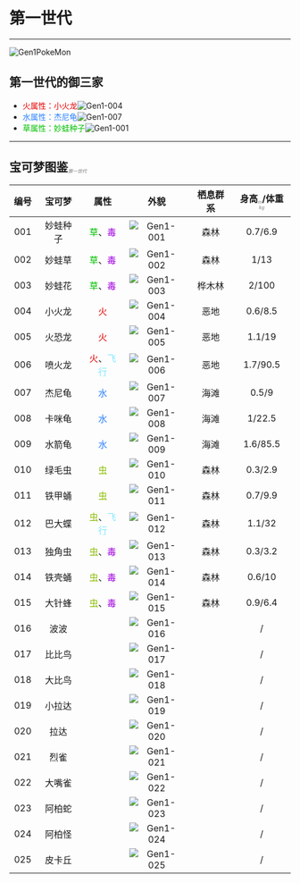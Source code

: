 # 第一世代

---

![Gen1PokeMon](/images/PokeMons/InitialPokeMon/gen1.jpg)

## 第一世代的御三家

* <font color="#E40000">火属性：小火龙</font>![Gen1-004](/images/PokeMons/Gen1/004.gif "小火龙")<br>
* <font color="#2B80FF">水属性：杰尼龟</font>![Gen1-007](/images/PokeMons/Gen1/007.gif "杰尼龟")<br>
* <font color="#00C000">草属性：妙蛙种子</font>![Gen1-001](/images/PokeMons/Gen1/001.gif "妙蛙种子")<br>

---

## 宝可梦图鉴<font size="1" color="#A9A9A9"><sub><i>第一世代</i></sub></font>

|编号|宝可梦|属性|外貌|栖息群系|身高<font size="1" color="#A9A9A9"><sub><i>m</i></sub></font>/体重<font size="1" color="#A9A9A9"><sub><i>kg</i></sub></font>|
|:---:|:---:|:---:|:---:|:---:|:---:|
|001|妙蛙种子|<font color="#00C000">草</font>、<font color="#A000E0">毒</font>|![Gen1-001](/images/PokeMons/Gen1/001.gif "妙蛙种子")|森林|0.7/6.9|
|002|妙蛙草|<font color="#00C000">草</font>、<font color="#A000E0">毒</font>|![Gen1-002](/images/PokeMons/Gen1/002.gif "妙蛙草")|森林|1/13|
|003|妙蛙花|<font color="#00C000">草</font>、<font color="#A000E0">毒</font>|![Gen1-003](/images/PokeMons/Gen1/003.gif "妙蛙花")|桦木林|2/100|
|004|小火龙|<font color="#E40000">火</font>|![Gen1-004](/images/PokeMons/Gen1/004.gif "小火龙")|恶地|0.6/8.5|
|005|火恐龙|<font color="#E40000">火</font>|![Gen1-005](/images/PokeMons/Gen1/005.gif "火恐龙")|恶地|1.1/19|
|006|喷火龙|<font color="#E40000">火</font>、<font color="#7EE7FF">飞行</font>|![Gen1-006](/images/PokeMons/Gen1/006.gif "喷火龙")|恶地|1.7/90.5|
|007|杰尼龟|<font color="#2B80FF">水</font>|![Gen1-007](/images/PokeMons/Gen1/007.gif "杰尼龟")|海滩|0.5/9|
|008|卡咪龟|<font color="#2B80FF">水</font>|![Gen1-008](/images/PokeMons/Gen1/008.gif "卡咪龟")|海滩|1/22.5|
|009|水箭龟|<font color="#2B80FF">水</font>|![Gen1-009](/images/PokeMons/Gen1/009.gif "水箭龟")|海滩|1.6/85.5|
|010|绿毛虫|<font color="#8ABC00">虫</font>|![Gen1-010](/images/PokeMons/Gen1/010.gif "绿毛虫")|森林|0.3/2.9|
|011|铁甲蛹|<font color="#8ABC00">虫</font>|![Gen1-011](/images/PokeMons/Gen1/011.gif "铁甲蛹")|森林|0.7/9.9|
|012|巴大蝶|<font color="#8ABC00">虫</font>、<font color="#7EE7FF">飞行</font>|![Gen1-012](/images/PokeMons/Gen1/012.gif "巴大蝶")|森林|1.1/32|
|013|独角虫|<font color="#8ABC00">虫</font>、<font color="#A000E0">毒</font>|![Gen1-013](/images/PokeMons/Gen1/013.gif "独角虫")|森林|0.3/3.2|
|014|铁壳蛹|<font color="#8ABC00">虫</font>、<font color="#A000E0">毒</font>|![Gen1-014](/images/PokeMons/Gen1/014.gif "铁壳蛹")|森林|0.6/10|
|015|大针蜂|<font color="#8ABC00">虫</font>、<font color="#A000E0">毒</font>|![Gen1-015](/images/PokeMons/Gen1/015.gif "大针蜂")|森林|0.9/6.4|
|016|波波|<font color="#00C000"></font>|![Gen1-016](/images/PokeMons/Gen1/016.gif "波波")||/|
|017|比比鸟|<font color="#00C000"></font>|![Gen1-017](/images/PokeMons/Gen1/017.gif "比比鸟")||/|
|018|大比鸟|<font color="#00C000"></font>|![Gen1-018](/images/PokeMons/Gen1/018.gif "大比鸟")||/|
|019|小拉达|<font color="#00C000"></font>|![Gen1-019](/images/PokeMons/Gen1/019.gif "小拉达")||/|
|020|拉达|<font color="#00C000"></font>|![Gen1-020](/images/PokeMons/Gen1/020.gif "拉达")||/|
|021|烈雀|<font color="#00C000"></font>|![Gen1-021](/images/PokeMons/Gen1/021.gif "烈雀")||/|
|022|大嘴雀|<font color="#00C000"></font>|![Gen1-022](/images/PokeMons/Gen1/022.gif "大嘴雀")||/|
|023|阿柏蛇|<font color="#00C000"></font>|![Gen1-023](/images/PokeMons/Gen1/023.gif "阿柏蛇")||/|
|024|阿柏怪|<font color="#00C000"></font>|![Gen1-024](/images/PokeMons/Gen1/024.gif "阿柏怪")||/|
|025|皮卡丘|<font color="#00C000"></font>|![Gen1-025](/images/PokeMons/Gen1/025.gif "皮卡丘")||/|

